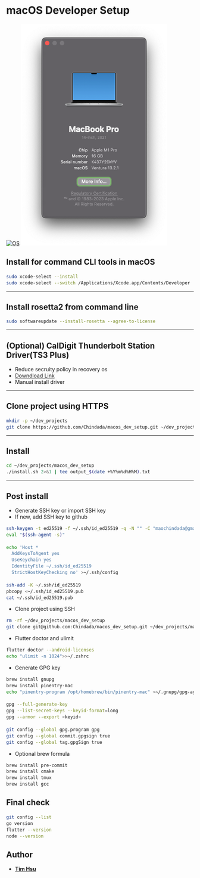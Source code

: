 # **macOS Developer Setup**

[![OS](https://img.shields.io/badge/OS-macOS-orange?logo=macos&logoColor=orange)](https://www.apple.com/tw/macos)
![Ventura](./assets/s004.png)

## Install for command CLI tools in macOS

```bash
sudo xcode-select --install
sudo xcode-select --switch /Applications/Xcode.app/Contents/Developer
```

---

## Install rosetta2 from command line

```bash
sudo softwareupdate --install-rosetta --agree-to-license
```

---

## (Optional) CalDigit Thunderbolt Station Driver(TS3 Plus)

- Reduce secruity policy in recovery os
- [Downdload Link](https://downloads.caldigit.com/CalDigit-Thunderbolt-Station-Mac-Drivers.zip)
- Manual install driver

---

## Clone project using HTTPS

```bash
mkdir -p ~/dev_projects
git clone https://github.com/Chindada/macos_dev_setup.git ~/dev_projects/macos_dev_setup
```

---

## Install

```bash
cd ~/dev_projects/macos_dev_setup
./install.sh 2>&1 | tee output_$(date +%Y%m%d%H%M).txt
```

---

## Post install

- Generate SSH key or import SSH key
- If new, add SSH key to github

```bash
ssh-keygen -t ed25519 -f ~/.ssh/id_ed25519 -q -N "" -C "maochindada@gmail.com"
eval "$(ssh-agent -s)"

echo 'Host *
  AddKeysToAgent yes
  UseKeychain yes
  IdentityFile ~/.ssh/id_ed25519
  StrictHostKeyChecking no' >~/.ssh/config

ssh-add -K ~/.ssh/id_ed25519
pbcopy <~/.ssh/id_ed25519.pub
cat ~/.ssh/id_ed25519.pub
```

- Clone project using SSH

```bash
rm -rf ~/dev_projects/macos_dev_setup
git clone git@github.com:Chindada/macos_dev_setup.git ~/dev_projects/macos_dev_setup
```

- Flutter doctor and ulimit

```bash
flutter doctor --android-licenses
echo "ulimit -n 1024">>~/.zshrc
```

- Generate GPG key

```bash
brew install gnupg
brew install pinentry-mac
echo "pinentry-program /opt/homebrew/bin/pinentry-mac" >~/.gnupg/gpg-agent.conf

gpg --full-generate-key
gpg --list-secret-keys --keyid-format=long
gpg --armor --export <keyid>

git config --global gpg.program gpg
git config --global commit.gpgsign true
git config --global tag.gpgSign true
```

- Optional brew formula

```bash
brew install pre-commit
brew install cmake
brew install tmux
brew install gcc
```

## Final check

```bash
git config --list
go version
flutter --version
node --version
```

## Author

- [**Tim Hsu**](https://github.com/Chindada)
